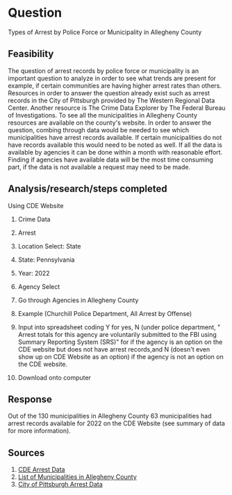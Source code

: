 # Question
Types of Arrest by Police Force or Municipality in Allegheny County
## Feasibility
The question of arrest records by police force or municipality is an important question to analyze in order to see what trends are present for example, if certain communities are having higher arrest rates than others. Resources in order to answer the question already exist such as arrest records in the City of Pittsburgh provided by The Western Regional Data Center. Another resource is The Crime Data Explorer by The Federal Bureau of Investigations. To see all the municipalities in Allegheny County resources are available on the county's website. In order to answer the question, combing through data would be needed to see which municipalities have arrest records available. If certain municipalities do not have records available this would need to be noted as well. If all the data is available by agencies it can be done within a month with reasonable effort. Finding if agencies have available data will be the most time consuming part, if the data is not available a request may need to be made. 
## Analysis/research/steps completed
Using CDE Website
1. Crime Data
2. Arrest
3. Location Select: State
4. State: Pennsylvania
5. Year: 2022
6. Agency Select
7. Go through Agencies in Allegheny County
8. Example (Churchill Police Department, All Arrest by Offense)

9. Input into spreadsheet coding Y for yes, N (under police department, " Arrest totals for this agency are voluntarily submitted to the FBI using Summary Reporting System (SRS)" for if the agency is an option on the CDE website but does not have arrest records,and N (doesn't even show up on CDE Website as an option) if the agency is not an option on the CDE website. 
10. Download onto computer 


## Response
Out of the 130 municipalities in Allegheny County 63 municipalities had arrest records available for 2022 on the CDE Website (see summary of data for more information). 

## Sources
1. [CDE Arrest Data](https://cde.ucr.cjis.gov/LATEST/webapp/#/pages/explorer/crime/arrest)
2. [List of Municipalities in Allegheny County](https://apps.alleghenycounty.us/website/munimap.asp)
3. [City of Pittsburgh Arrest Data](https://data.wprdc.org/dataset/arrest-data)

   
